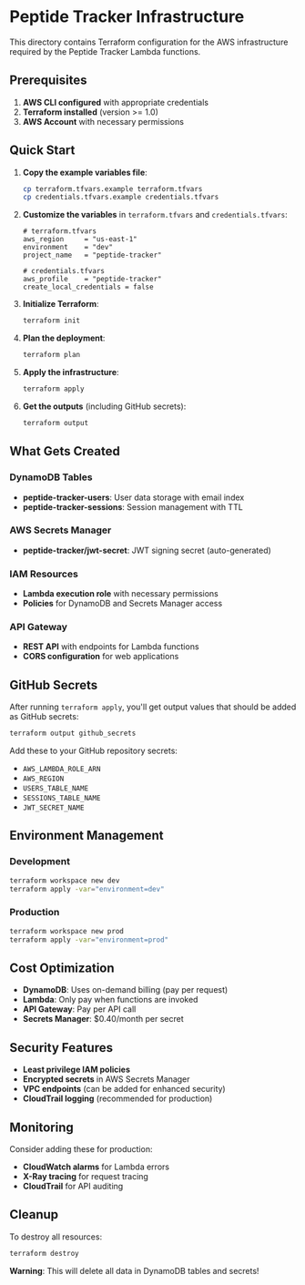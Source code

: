 # Peptide Tracker Infrastructure

This directory contains Terraform configuration for the AWS infrastructure required by the Peptide Tracker Lambda functions.

## Prerequisites

1. **AWS CLI configured** with appropriate credentials
2. **Terraform installed** (version >= 1.0)
3. **AWS Account** with necessary permissions

## Quick Start

1. **Copy the example variables file**:
   ```bash
   cp terraform.tfvars.example terraform.tfvars
   cp credentials.tfvars.example credentials.tfvars
   ```

2. **Customize the variables** in `terraform.tfvars` and `credentials.tfvars`:
   ```hcl
   # terraform.tfvars
   aws_region     = "us-east-1"
   environment    = "dev"
   project_name   = "peptide-tracker"
   
   # credentials.tfvars
   aws_profile    = "peptide-tracker"
   create_local_credentials = false
   ```

3. **Initialize Terraform**:
   ```bash
   terraform init
   ```

4. **Plan the deployment**:
   ```bash
   terraform plan
   ```

5. **Apply the infrastructure**:
   ```bash
   terraform apply
   ```

6. **Get the outputs** (including GitHub secrets):
   ```bash
   terraform output
   ```

## What Gets Created

### DynamoDB Tables
- **peptide-tracker-users**: User data storage with email index
- **peptide-tracker-sessions**: Session management with TTL

### AWS Secrets Manager
- **peptide-tracker/jwt-secret**: JWT signing secret (auto-generated)

### IAM Resources
- **Lambda execution role** with necessary permissions
- **Policies** for DynamoDB and Secrets Manager access

### API Gateway
- **REST API** with endpoints for Lambda functions
- **CORS configuration** for web applications

## GitHub Secrets

After running `terraform apply`, you'll get output values that should be added as GitHub secrets:

```bash
terraform output github_secrets
```

Add these to your GitHub repository secrets:
- `AWS_LAMBDA_ROLE_ARN`
- `AWS_REGION`
- `USERS_TABLE_NAME`
- `SESSIONS_TABLE_NAME`
- `JWT_SECRET_NAME`

## Environment Management

### Development
```bash
terraform workspace new dev
terraform apply -var="environment=dev"
```

### Production
```bash
terraform workspace new prod
terraform apply -var="environment=prod"
```

## Cost Optimization

- **DynamoDB**: Uses on-demand billing (pay per request)
- **Lambda**: Only pay when functions are invoked
- **API Gateway**: Pay per API call
- **Secrets Manager**: $0.40/month per secret

## Security Features

- **Least privilege IAM policies**
- **Encrypted secrets** in AWS Secrets Manager
- **VPC endpoints** (can be added for enhanced security)
- **CloudTrail logging** (recommended for production)

## Monitoring

Consider adding these for production:
- **CloudWatch alarms** for Lambda errors
- **X-Ray tracing** for request tracing
- **CloudTrail** for API auditing

## Cleanup

To destroy all resources:
```bash
terraform destroy
```

**Warning**: This will delete all data in DynamoDB tables and secrets!

